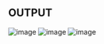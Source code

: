 ## OUTPUT
![image](https://github.com/Srimathi0123/dribbble-clone/assets/118673240/da1d17c5-0837-4445-a794-12d9e4dddc8b)
![image](https://github.com/Srimathi0123/dribbble-clone/assets/118673240/880b6dd2-84b1-4433-9cff-b5db66aecc00)
![image](https://github.com/Srimathi0123/dribbble-clone/assets/118673240/f2305089-2a8f-4401-b546-b19b2ae5a1c4)


